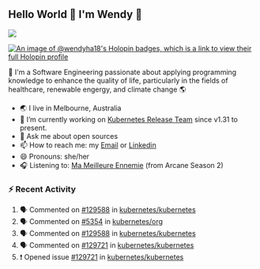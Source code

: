 ## Hello World 👋 I'm Wendy 🧃 
![](https://komarev.com/ghpvc/?username=wendy-ha18)

[![An image of @wendyha18's Holopin badges, which is a link to view their full Holopin profile](https://holopin.me/wendyha18)](https://holopin.io/@wendyha18)

🌱 I'm a Software Engineering passionate about applying programming knowledge to enhance the quality of life, particularly in the fields of healthcare, renewable engergy, and climate change 🌎

- 🌏 I live in Melbourne, Australia
- 🔭 I’m currently working on [Kubernetes Release Team](https://github.com/kubernetes/sig-release/tree/master) since v1.31 to present.
- 💬 Ask me about open sources
- 📫 How to reach me: my [Email](mailto:wendyha.sut@gmail.com) or [Linkedin](https://www.linkedin.com/in/wendyha-sut/)
- 😄 Pronouns: she/her
- 🎧 Listening to: [Ma Meilleure Ennemie](https://www.youtube.com/watch?v=1F3OGIFnW1k) (from Arcane Season 2)

### :zap: Recent Activity

<!--START_SECTION:activity-->
1. 🗣 Commented on [#129588](https://github.com/kubernetes/kubernetes/issues/129588#issuecomment-2607255733) in [kubernetes/kubernetes](https://github.com/kubernetes/kubernetes)
2. 🗣 Commented on [#5354](https://github.com/kubernetes/org/pull/5354#issuecomment-2607227615) in [kubernetes/org](https://github.com/kubernetes/org)
3. 🗣 Commented on [#129588](https://github.com/kubernetes/kubernetes/issues/129588#issuecomment-2603972846) in [kubernetes/kubernetes](https://github.com/kubernetes/kubernetes)
4. 🗣 Commented on [#129721](https://github.com/kubernetes/kubernetes/issues/129721#issuecomment-2603271018) in [kubernetes/kubernetes](https://github.com/kubernetes/kubernetes)
5. ❗ Opened issue [#129721](https://github.com/kubernetes/kubernetes/issues/129721) in [kubernetes/kubernetes](https://github.com/kubernetes/kubernetes)
<!--END_SECTION:activity-->
